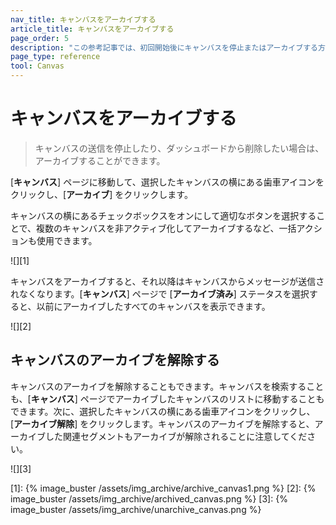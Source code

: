 ```yaml
---
nav_title: キャンバスをアーカイブする
article_title: キャンバスをアーカイブする
page_order: 5
description: "この参考記事では、初回開始後にキャンバスを停止またはアーカイブする方法について説明します。"
page_type: reference
tool: Canvas
---
```


# キャンバスをアーカイブする

> キャンバスの送信を停止したり、ダッシュボードから削除したい場合は、アーカイブすることができます。 

\[**キャンバス**] ページに移動して、選択したキャンバスの横にある<i class="fas fa-gear"></i>歯車アイコンをクリックし、\[**アーカイブ**] をクリックします。

キャンバスの横にあるチェックボックスをオンにして適切なボタンを選択することで、複数のキャンバスを非アクティブ化してアーカイブするなど、一括アクションも使用できます。 

![][1]

キャンバスをアーカイブすると、それ以降はキャンバスからメッセージが送信されなくなります。\[**キャンバス**] ページで \[**アーカイブ済み**] ステータスを選択すると、以前にアーカイブしたすべてのキャンバスを表示できます。

![][2]

## キャンバスのアーカイブを解除する

キャンバスのアーカイブを解除することもできます。キャンバスを検索することも、\[**キャンバス**] ページでアーカイブしたキャンバスのリストに移動することもできます。次に、選択したキャンバスの横にある<i class="fas fa-gear"></i>歯車アイコンをクリックし、\[**アーカイブ解除**] をクリックします。キャンバスのアーカイブを解除すると、アーカイブした関連セグメントもアーカイブが解除されることに注意してください。

![][3]

[1]: {% image_buster /assets/img_archive/archive_canvas1.png %}
[2]: {% image_buster /assets/img_archive/archived_canvas.png %}
[3]: {% image_buster /assets/img_archive/unarchive_canvas.png %}
